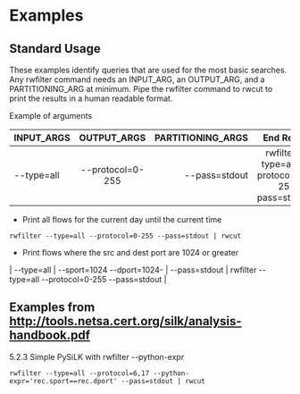 # Examples

## Standard Usage

These examples identify queries that are used for the most basic searches. Any rwfilter command needs an INPUT_ARG, an OUTPUT_ARG, and a PARTITIONING_ARG at minimum. Pipe the rwfilter command to rwcut to print the results in a human readable format.

Example of arguments

|  INPUT_ARGS | OUTPUT_ARGS | PARTITIONING_ARGS | End Result |
| ------------- |:-------------:| -----:| -----:|
| --type=all      | --protocol=0-255 | --pass=stdout | rwfilter --type=all --protocol=0-255 --pass=stdout |

* Print all flows for the current day until the current time

`rwfilter --type=all --protocol=0-255 --pass=stdout | rwcut`

* Print flows where the src and dest port are 1024 or greater



| --type=all    | --sport=1024 --dport=1024- | --pass=stdout | rwfilter --type=all --protocol=0-255 --pass=stdout |

## Examples from http://tools.netsa.cert.org/silk/analysis-handbook.pdf

5.2.3 Simple PySiLK with rwfilter --python-expr

`rwfilter --type=all --protocol=6,17 --python-expr='rec.sport==rec.dport' --pass=stdout | rwcut`
